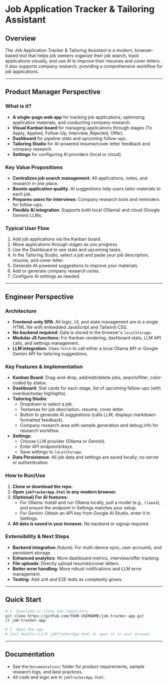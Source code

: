 # Job Application Tracker & Tailoring Assistant

## Overview

The Job Application Tracker & Tailoring Assistant is a modern, browser-based tool that helps job seekers organize their job search, track applications visually, and use AI to improve their resumes and cover letters. It also supports company research, providing a comprehensive workflow for job applications.

---

## Product Manager Perspective

### What is it?
- **A single-page web app** for tracking job applications, optimizing application materials, and conducting company research.
- **Visual Kanban board** for managing applications through stages (To Apply, Applied, Follow-Up, Interview, Rejected, Offer).
- **Dashboard** for pipeline stats and upcoming follow-ups.
- **Tailoring Studio** for AI-powered resume/cover letter feedback and company research.
- **Settings** for configuring AI providers (local or cloud).

### Key Value Propositions
- **Centralizes job search management**: All applications, notes, and research in one place.
- **Boosts application quality**: AI suggestions help users tailor materials to each job.
- **Prepares users for interviews**: Company research tools and reminders for follow-ups.
- **Flexible AI integration**: Supports both local (Ollama) and cloud (Google Gemini) LLMs.

### Typical User Flow
1. Add job applications via the Kanban board.
2. Move applications through stages as you progress.
3. Use the Dashboard to see stats and upcoming tasks.
4. In the Tailoring Studio, select a job and paste your job description, resume, and cover letter.
5. Generate AI-powered suggestions to improve your materials.
6. Add or generate company research notes.
7. Configure AI settings as needed.

---

## Engineer Perspective

### Architecture
- **Frontend-only SPA**: All logic, UI, and state management are in a single HTML file with embedded JavaScript and Tailwind CSS.
- **No backend required**: Data is stored in the browser's `localStorage`.
- **Modular JS functions**: For Kanban rendering, dashboard stats, LLM API calls, and settings management.
- **LLM integration**: Uses `fetch` to call either a local Ollama API or Google Gemini API for tailoring suggestions.

### Key Features & Implementation
- **Kanban Board**: Drag-and-drop, add/edit/delete jobs, search/filter, color-coded by status.
- **Dashboard**: Stat cards for each stage, list of upcoming follow-ups (with overdue/today highlights).
- **Tailoring Studio**: 
  - Dropdown to select a job.
  - Textareas for job description, resume, cover letter.
  - Button to generate AI suggestions (calls LLM, displays markdown-formatted feedback).
  - Company research area with sample generation and debug info for research workflow.
- **Settings**: 
  - Choose LLM provider (Ollama or Gemini).
  - Enter API endpoints/keys.
  - Save settings to `localStorage`.
- **Data Persistence**: All job data and settings are saved locally; no server or authentication.

### How to Run/Use
1. **Clone or download the repo.**
2. **Open `jobTrackerApp.html` in any modern browser.**
3. **(Optional) For AI features:**
   - For Ollama: Install and run Ollama locally, pull a model (e.g., `llama3`), and ensure the endpoint in Settings matches your setup.
   - For Gemini: Obtain an API key from Google AI Studio, enter it in Settings.
4. **All data is saved in your browser.** No backend or signup required.

### Extensibility & Next Steps
- **Backend integration** (future): For multi-device sync, user accounts, and persistent storage.
- **Enhanced analytics**: More dashboard metrics, interview/offer tracking.
- **File uploads**: Directly upload resumes/cover letters.
- **Better error handling**: More robust notifications and LLM error management.
- **Testing**: Add unit and E2E tests as complexity grows.

---

## Quick Start

```sh
# 1. Download or clone the repository
git clone https://github.com/YOUR-USERNAME/job-tracker-app.git
cd job-tracker-app

# 2. Open the app
# Just double-click jobTrackerApp.html or open it in your browser
```

---

## Documentation

- See the `Documentation/` folder for product requirements, sample research logs, and best practices.
- All code and logic are in `jobTrackerApp.html`. 